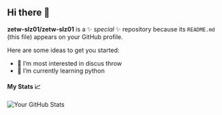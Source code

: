 ## Hi there 👋


**zetw-slz01/zetw-slz01** is a ✨ _special_ ✨ repository because its `README.md` (this file) appears on your GitHub profile.

Here are some ideas to get you started:

- 🔭 I’m most interested in discus throw
- 🌱 I’m currently learning python
#### My Stats 📈
![Your GitHub Stats](https://github-readme-stats.vercel.app/api?username=harryngai&show_icons=true&theme=tokyonight)
